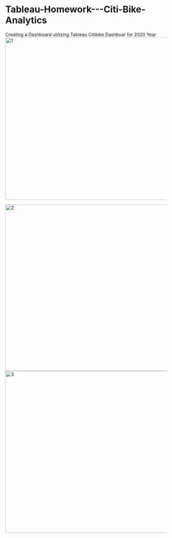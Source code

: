 # Tableau-Homework---Citi-Bike-Analytics
Creating a Dashboard utilizing Tableau
Citibike Dashboar for 2020 Year
<img width="508" alt="1" src="https://user-images.githubusercontent.com/81937887/131430430-8c06b9a3-87a8-4b6a-ba0a-f8d11b916470.PNG">

<img width="520" alt="2" src="https://user-images.githubusercontent.com/81937887/131430473-130ca406-6d56-4b97-a726-9237d26e038c.PNG">

<img width="506" alt="3" src="https://user-images.githubusercontent.com/81937887/131430482-0da7902d-debb-44b8-84b1-ec8bed310586.PNG">
